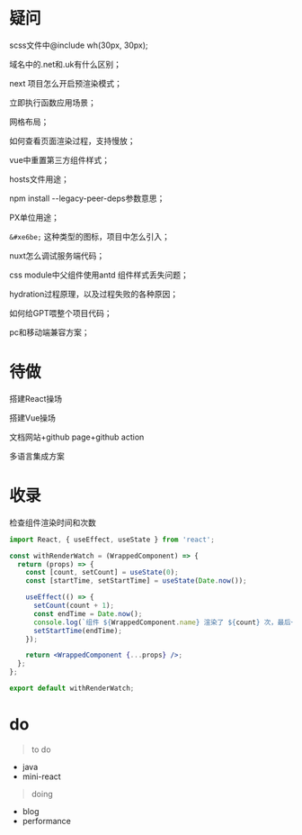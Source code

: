 # 疑问

scss文件中@include wh(30px, 30px);

域名中的.net和.uk有什么区别；

next 项目怎么开启预渲染模式；

立即执行函数应用场景；

网格布局；

如何查看页面渲染过程，支持慢放；

vue中重置第三方组件样式；

hosts文件用途；

npm install --legacy-peer-deps参数意思；

PX单位用途；

`&#xe6be;` 这种类型的图标，项目中怎么引入；

nuxt怎么调试服务端代码；

css module中父组件使用antd 组件样式丢失问题；

hydration过程原理，以及过程失败的各种原因；

如何给GPT喂整个项目代码；

pc和移动端兼容方案；

# 待做

搭建React操场

搭建Vue操场

文档网站+github page+github action

多语言集成方案

# 收录

检查组件渲染时间和次数

```jsx
import React, { useEffect, useState } from 'react';

const withRenderWatch = (WrappedComponent) => {
  return (props) => {
    const [count, setCount] = useState(0);
    const [startTime, setStartTime] = useState(Date.now());

    useEffect(() => {
      setCount(count + 1);
      const endTime = Date.now();
      console.log(`组件 ${WrappedComponent.name} 渲染了 ${count} 次，最后一次渲染花费了 ${endTime - startTime} 毫秒`);
      setStartTime(endTime);
    });

    return <WrappedComponent {...props} />;
  };
};

export default withRenderWatch;
```

# do

> to do

- java
- mini-react 

> doing

- blog
- performance
